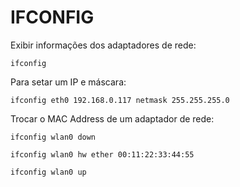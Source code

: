 # IFCONFIG

Exibir informações dos adaptadores de rede:

``ifconfig``

Para setar um IP e máscara:

``ifconfig eth0 192.168.0.117 netmask 255.255.255.0``

Trocar o MAC Address de um adaptador de rede:

``ifconfig wlan0 down``

``ifconfig wlan0 hw ether 00:11:22:33:44:55``

``ifconfig wlan0 up``

